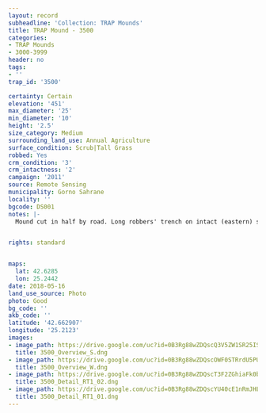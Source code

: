 ```yaml
---
layout: record
subheadline: 'Collection: TRAP Mounds'
title: TRAP Mound - 3500
categories:
- TRAP Mounds
- 3000-3999
header: no
tags:
- ''
trap_id: '3500'

certainty: Certain
elevation: '451'
max_diameter: '25'
min_diameter: '10'
height: '2.5'
size_category: Medium
surrounding_land_use: Annual Agriculture
surface_condition: Scrub|Tall Grass
robbed: Yes
crm_condition: '3'
crm_intactness: '2'
campaign: '2011'
source: Remote Sensing
municipality: Gorno Sahrane
locality: ''
bgcode: DS001
notes: |-
  Mound cut in half by road. Long robbers' trench on intact (eastern) side of mound, but overgrown with brambles (hard to accurately determine dimesions/take photos).


rights: standard


maps:
  lat: 42.6285
  lon: 25.2442
date: 2018-05-16
land_use_source: Photo
photo: Good
bg_code: ''
akb_code: ''
latitude: '42.662907'
longitude: '25.2123'
images:
- image_path: https://drive.google.com/uc?id=0B3Rg88wZDQscQ3V5ZW1SR25ISWs
  title: 3500_Overview_S.dng
- image_path: https://drive.google.com/uc?id=0B3Rg88wZDQscOWF0STRrdU5PUEE
  title: 3500_Overview_W.dng
- image_path: https://drive.google.com/uc?id=0B3Rg88wZDQscT3F2ZGhiaFk0bjQ
  title: 3500_Detail_RT1_02.dng
- image_path: https://drive.google.com/uc?id=0B3Rg88wZDQscYU40cE1nRmJHLVE
  title: 3500_Detail_RT1_01.dng
---
```

